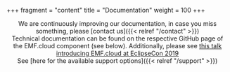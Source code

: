 +++
fragment = "content"
title = "Documentation"
weight = 100
+++

<span style='display:block; text-align: center;'>
We are continuously improving our documentation, in case you miss something, please [contact us]({{< relref  "/contact" >}})
</span>

<span style='display:block; text-align: center;'>
Technical documentation can be found on the respective GitHub page of the EMF.cloud component (see below). Additionally, please see <a href="https://docs.google.com/presentation/d/e/2PACX-1vQVxtf1OFWq7JTldMcjuApsW47N6IlCGfuitGEyOE-MqeNde99Dm5-JO0XJG9R54NIYsoxq1AK6y7mW/pub?start=false&loop=false&delayms=3000">this talk introducing EMF.cloud at EclipseCon 2019</a>
</span>

<span style='display:block; text-align: center;'>
See [here for the available support options]({{< relref  "/support" >}})
</span>